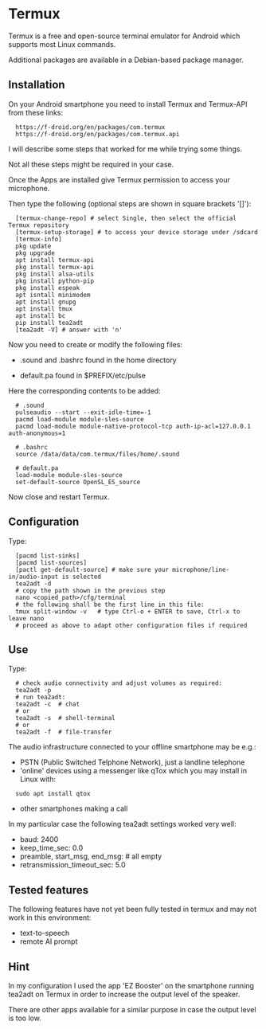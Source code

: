 # Termux
Termux is a free and open-source terminal emulator for Android which supports most Linux commands.

Additional packages are available in a Debian-based package manager.


## Installation
On your Android smartphone you need to install Termux and Termux-API from these links:
```
  https://f-droid.org/en/packages/com.termux
  https://f-droid.org/en/packages/com.termux.api
```
I will describe some steps that worked for me while trying some things.

Not all these steps might be required in your case.

Once the Apps are installed give Termux permission to access your microphone.

Then type the following (optional steps are shown in square brackets '[]'):
```
  [termux-change-repo] # select Single, then select the official Termux repository
  [termux-setup-storage] # to access your device storage under /sdcard
  [termux-info]
  pkg update
  pkg upgrade
  apt install termux-api
  pkg install termux-api
  pkg install alsa-utils
  pkg install python-pip
  pkg install espeak
  apt isntall minimodem
  apt install gnupg
  apt install tmux
  apt install bc
  pip install tea2adt
  [tea2adt -V] # answer with 'n'
```
Now you need to create or modify the following files:

- .sound and .bashrc found in the home directory

- default.pa found in $PREFIX/etc/pulse

Here the corresponding contents to be added:
```
  # .sound
  pulseaudio --start --exit-idle-time=-1
  pacmd load-module module-sles-source
  pacmd load-module module-native-protocol-tcp auth-ip-acl=127.0.0.1 auth-anonymous=1

  # .bashrc
  source /data/data/com.termux/files/home/.sound

  # default.pa
  load-module module-sles-source
  set-default-source OpenSL_ES_source
```
Now close and restart Termux.

## Configuration

Type:
```
  [pacmd list-sinks]
  [pacmd list-sources]
  [pactl get-default-source] # make sure your microphone/line-in/audio-input is selected
  tea2adt -d
  # copy the path shown in the previous step
  nano <copied_path>/cfg/terminal
  # the following shall be the first line in this file:
  tmux split-window -v   # type Ctrl-o + ENTER to save, Ctrl-x to leave nano
  # proceed as above to adapt other configuration files if required
```
## Use
Type:
```
  # check audio connectivity and adjust volumes as required:
  tea2adt -p
  # run tea2adt:
  tea2adt -c  # chat
  # or
  tea2adt -s  # shell-terminal
  # or
  tea2adt -f  # file-transfer
```
The audio infrastructure connected to your offline smartphone may be e.g.:
- PSTN (Public Switched Telphone Network), just a landline telephone
- 'online' devices using a messenger like qTox which you may install in Linux with:
```
  sudo apt install qtox
```
- other smartphones making a call

In my particular case the following tea2adt settings worked very well:
- baud: 2400
- keep_time_sec: 0.0
- preamble, start_msg, end_msg: # all empty
- retransmission_timeout_sec: 5.0

## Tested features
The following features have not yet been fully tested in termux and may not work in this environment:
- text-to-speech
- remote AI prompt
  
## Hint
In my configuration I used the app 'EZ Booster' on the smartphone running tea2adt on Termux in order to increase the output level of the speaker.

There are other apps available for a similar purpose in case the output level is too low.
